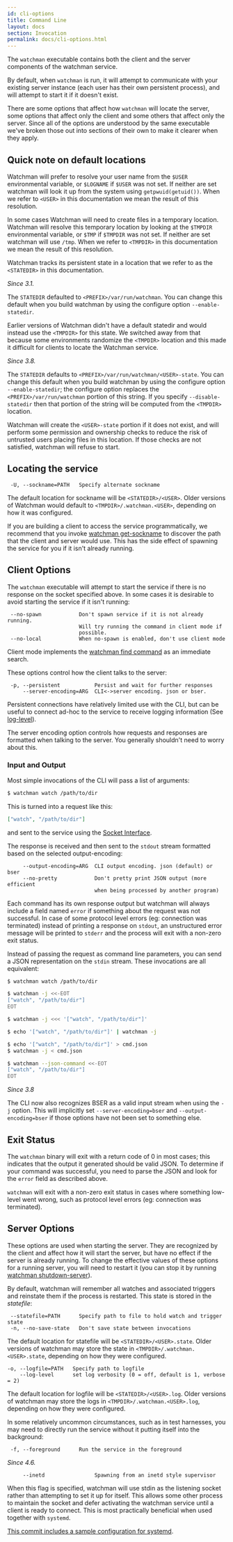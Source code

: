 ```yaml
---
id: cli-options
title: Command Line
layout: docs
section: Invocation
permalink: docs/cli-options.html
---
```


The `watchman` executable contains both the client and the server components
of the watchman service.

By default, when `watchman` is run, it will attempt to communicate with your
existing server instance (each user has their own persistent process), and will
attempt to start it if it doesn't exist.

There are some options that affect how `watchman` will locate the server, some
options that affect only the client and some others that affect only the
server.  Since all of the options are understood by the same executable we've
broken those out into sections of their own to make it clearer when they apply.

## Quick note on default locations

Watchman will prefer to resolve your user name from the `$USER` environmental
variable, or `$LOGNAME` if `$USER` was not set.  If neither are set watchman
will look it up from the system using `getpwuid(getuid())`.  When we refer to
`<USER>` in this documentation we mean the result of this resolution.

In some cases Watchman will need to create files in a temporary location.
Watchman will resolve this temporary location by looking at the `$TMPDIR`
environmental variable, or `$TMP` if `$TMPDIR` was not set.  If neither are set
watchman will use `/tmp`.  When we refer to `<TMPDIR>` in this documentation we
mean the result of this resolution.

Watchman tracks its persistent state in a location that we refer to as the
`<STATEDIR>` in this documentation.

*Since 3.1.*

The `STATEDIR` defaulted to `<PREFIX>/var/run/watchman`.  You can change this
default when you build watchman by using the configure option
`--enable-statedir`.

Earlier versions of Watchman didn't have a default statedir and would instead
use the `<TMPDIR>` for this state.  We switched away from that because some
environments randomize the `<TMPDIR>` location and this made it difficult for
clients to locate the Watchman service.

*Since 3.8.*

The `STATEDIR` defaults to `<PREFIX>/var/run/watchman/<USER>-state`.  You can
change this default when you build watchman by using the configure option
`--enable-statedir`; the configure option replaces the
`<PREFIX>/var/run/watchman` portion of this string.  If you specify
`--disable-statedir` then that portion of the string will be computed from the
`<TMPDIR>` location.

Watchman will create the `<USER>-state` portion if it does not exist, and will
perform some permission and ownership checks to reduce the risk of untrusted
users placing files in this location.  If those checks are not satisfied,
watchman will refuse to start.


## Locating the service

```
 -U, --sockname=PATH   Specify alternate sockname
```

The default location for sockname will be `<STATEDIR>/<USER>`.  Older versions
of Watchman would default to `<TMPDIR>/.watchman.<USER>`, depending on how
it was configured.

If you are building a client to access the service programmatically, we
recommend that you invoke [watchman get-sockname](
/watchman/docs/cmd/get-sockname.html) to discover the path that the client and
server would use.  This has the side effect of spawning the service for you if
it isn't already running.

## Client Options

The `watchman` executable will attempt to start the service if there is no
response on the socket specified above.  In some cases it is desirable to avoid
starting the service if it isn't running:

```
 --no-spawn            Don't spawn service if it is not already running.
                       Will try running the command in client mode if
                       possible.
 --no-local            When no-spawn is enabled, don't use client mode
```

Client mode implements the [watchman find command](
/watchman/docs/cmd/find.html) as an immediate search.

These options control how the client talks to the server:

```
 -p, --persistent           Persist and wait for further responses
     --server-encoding=ARG  CLI<->server encoding. json or bser.
```

Persistent connections have relatively limited use with the CLI, but can be
useful to connect ad-hoc to the service to receive logging information (See
[log-level](/watchman/docs/cmd/log-level.html)).

The server encoding option controls how requests and responses are formatted
when talking to the server.  You generally shouldn't need to worry about this.

### Input and Output

Most simple invocations of the CLI will pass a list of arguments:

```bash
$ watchman watch /path/to/dir
```

This is turned into a request like this:

```json
["watch", "/path/to/dir"]
```

and sent to the service using the [Socket Interface](
/watchman/docs/socket-interface.html).

The response is received and then sent to the `stdout` stream formatted based on
the selected output-encoding:

```
     --output-encoding=ARG  CLI output encoding. json (default) or bser
     --no-pretty            Don't pretty print JSON output (more efficient
                            when being processed by another program)
```

Each command has its own response output but watchman will always include a
field named `error` if something about the request was not successful.  In case
of some protocol level errors (eg: connection was terminated) instead of
printing a response on `stdout`, an unstructured error message will be printed
to `stderr` and the process will exit with a non-zero exit status.

Instead of passing the request as command line parameters, you can send a JSON
representation on the `stdin` stream.  These invocations are all equivalent:

```bash
$ watchman watch /path/to/dir
```

```bash
$ watchman -j <<-EOT
["watch", "/path/to/dir"]
EOT
```

```bash
$ watchman -j <<< '["watch", "/path/to/dir"]'
```

```bash
$ echo '["watch", "/path/to/dir"]' | watchman -j
```

```bash
$ echo '["watch", "/path/to/dir"]' > cmd.json
$ watchman -j < cmd.json
```

```bash
$ watchman --json-command <<-EOT
["watch", "/path/to/dir"]
EOT
```

*Since 3.8*

The CLI now also recognizes BSER as a valid input stream when using the `-j`
option.  This will implicitly set `--server-encoding=bser` and
`--output-encoding=bser` if those options have not been set to something else.

## Exit Status

The `watchman` binary will exit with a return code of 0 in most cases; this
indicates that the output it generated should be valid JSON.  To determine if
your command was successful, you need to parse the JSON and look for the
`error` field as described above.

`watchman` will exit with a non-zero exit status in cases where something
low-level went wrong, such as protocol level errors (eg: connection was
terminated).

## Server Options

These options are used when starting the server.  They are recognized by the
client and affect how it will start the server, but have no effect if the
server is already running.  To change the effective values of these options
for a running server, you will need to restart it (you can stop it by running
[watchman shutdown-server](/watchman/docs/cmd/shutdown-server.html)).

By default, watchman will remember all watches and associated triggers and
reinstate them if the process is restarted.  This state is stored in the
*statefile*:

```
 --statefile=PATH      Specify path to file to hold watch and trigger state
 -n, --no-save-state   Don't save state between invocations
```

The default location for statefile will be `<STATEDIR>/<USER>.state`.  Older
versions of watchman may store the state in `<TMPDIR>/.watchman.<USER>.state`,
depending on how they were configured.

```
-o, --logfile=PATH   Specify path to logfile
    --log-level      set log verbosity (0 = off, default is 1, verbose = 2)
```

The default location for logfile will be `<STATEDIR>/<USER>.log`.  Older
versions of watchman may store the logs in `<TMPDIR>/.watchman.<USER>.log`,
depending on how they were configured.

In some relatively uncommon circumstances, such as in test harnesses, you may
need to directly run the service without it putting itself into the background:

```
 -f, --foreground      Run the service in the foreground
```

*Since 4.6.*

```
     --inetd                Spawning from an inetd style supervisor
```

When this flag is specified, watchman will use stdin as the listening socket
rather than attempting to set it up for itself.  This allows some other process
to maintain the socket and defer activating the watchman service until a client
is ready to connect.  This is most practically beneficial when used together
with `systemd`.

[This commit includes a sample configuration for systemd](https://github.com/facebook/watchman/commit/2985377eaf8c8538b28fae9add061b67991a87c2).
